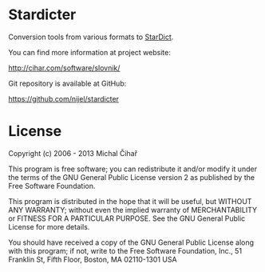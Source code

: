 Stardicter
==========

Conversion tools from various formats to [StarDict][1].


You can find more information at project website:

http://cihar.com/software/slovnik/

Git repository is available at GitHub: 

https://github.com/nijel/stardicter

License
=======

Copyright (c) 2006 - 2013 Michal Čihař

This program is free software; you can redistribute it and/or modify it
under the terms of the GNU General Public License version 2 as published by
the Free Software Foundation.

This program is distributed in the hope that it will be useful, but WITHOUT
ANY WARRANTY; without even the implied warranty of MERCHANTABILITY or
FITNESS FOR A PARTICULAR PURPOSE. See the GNU General Public License for
more details.

You should have received a copy of the GNU General Public License along with
this program; if not, write to the Free Software Foundation, Inc.,
51 Franklin St, Fifth Floor, Boston, MA  02110-1301  USA

[1]: http://stardict.sourceforge.net/
